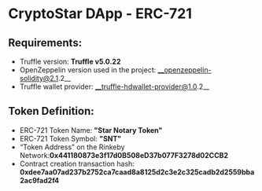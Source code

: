 # CryptoStar DApp - ERC-721

## Requirements:
- Truffle version: __Truffle v5.0.22__
- OpenZeppelin version used in the project: __openzeppelin-solidity@2.1.2__
- Truffle wallet provider: __truffle-hdwallet-provider@1.0.2__

## Token Definition:
- ERC-721 Token Name: __"Star Notary Token"__
- ERC-721 Token Symbol: __"SNT"__
- “Token Address” on the Rinkeby Network:__0x441180873e3f17d0B508eD37b077F3278d02CCB2__
- Contract creation transaction hash: __0xdee7aa07ad237b2752ca7caad8a8125d2c3e2c325cadb2d2559bba2ac9fad2f4__